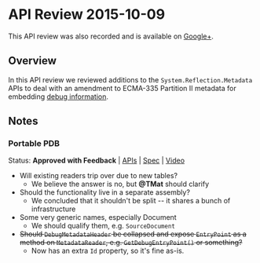 # API Review 2015-10-09

This API review was also recorded and is available on [Google+](https://plus.google.com/events/cc1vin923d7nuddasqkd487b8fk).

## Overview

In this API review we reviewed additions to the `System.Reflection.Metadata`
APIs to deal with an amendment to ECMA-335 Partition II metadata for embedding
[debug information](https://github.com/dotnet/roslyn/blob/master/docs/specs/PortablePdb-Metadata.md).

## Notes

### Portable PDB

Status: **Approved with Feedback** |
[APIs](APIs.md) |
[Spec](https://github.com/dotnet/roslyn/blob/master/docs/specs/PortablePdb-Metadata.md) |
[Video](https://plus.google.com/events/cc1vin923d7nuddasqkd487b8fk)

* Will existing readers trip over due to new tables?
    - We believe the answer is no, but **@TMat** should clarify
* Should the functionality live in a separate assembly?
    - We concluded that it shouldn't be split -- it shares a bunch of infrastructure
* Some very generic names, especially Document
    - We should qualify them, e.g. `SourceDocument`
* ~~Should `DebugMetadataHeader` be collapsed and expose `EntryPoint` as a method
  on `MetadataReader`, e.g. `GetDebugEntryPoint()` or something?~~
    - Now has an extra `Id` property, so it's fine as-is.